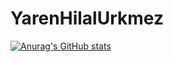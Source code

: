 # YarenHilalUrkmez

[![Anurag's GitHub stats](https://github-readme-stats.vercel.app/api?username=yarenrkmez)](https://github.com/yarenrkmez/github-readme-stats)

